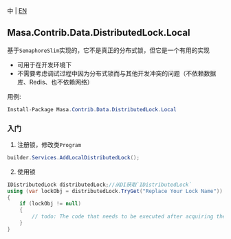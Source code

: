 中 | [EN](README.md)

## Masa.Contrib.Data.DistributedLock.Local

基于`SemaphoreSlim`实现的，它不是真正的分布式锁，但它是一个有用的实现

* 可用于在开发环境下
* 不需要考虑调试过程中因为分布式锁而与其他开发冲突的问题（不依赖数据库、Redis、也不依赖网络）

用例:

```c#
Install-Package Masa.Contrib.Data.DistributedLock.Local
```

### 入门

1. 注册锁，修改类`Program`

``` C#
builder.Services.AddLocalDistributedLock();
```

2. 使用锁

``` C#
IDistributedLock distributedLock;//从DI获取`IDistributedLock`
using (var lockObj = distributedLock.TryGet("Replace Your Lock Name"))
{
    if (lockObj != null)
    {
        // todo: The code that needs to be executed after acquiring the distributed lock
    }
}
```